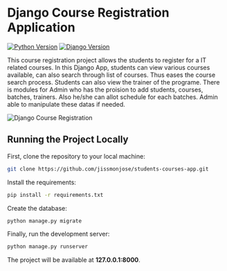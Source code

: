 # Django Course Registration Application

[![Python Version](https://img.shields.io/badge/python-3.7-brightgreen.svg)](https://python.org)
[![Django Version](https://img.shields.io/badge/django-2.2-brightgreen.svg)](https://djangoproject.com)

This course registration project allows the students to register for a IT related courses.
In this Django App, students can view various courses available, can also search through list of courses. Thus eases the course search process. Students can also view the trainer of the programe.
There is modules for Admin who has the proision to add students, courses, batches, trainers. Also he/she can allot schedule for each batches. Admin able to manipulate these datas if needed.

![Django Course Registration](../../images/screenshot1.png)



## Running the Project Locally

First, clone the repository to your local machine:

```bash
git clone https://github.com/jissmonjose/students-courses-app.git
```

Install the requirements:

```bash
pip install -r requirements.txt
```

Create the database:

```bash
python manage.py migrate
```

Finally, run the development server:

```bash
python manage.py runserver
```

The project will be available at **127.0.0.1:8000**.
